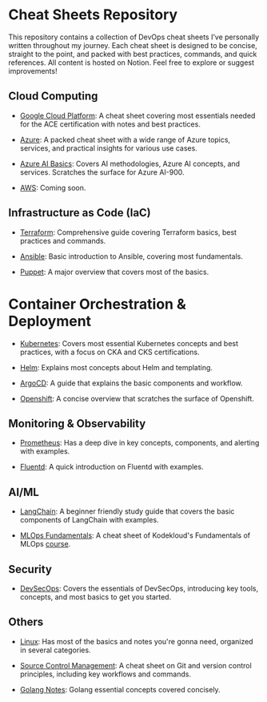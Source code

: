 # Cheat Sheets Repository

This repository contains a collection of DevOps cheat sheets I’ve personally written throughout my journey. Each cheat sheet is designed to be concise, straight to the point, and packed with best practices, commands, and quick references. All content is hosted on Notion. Feel free to explore or suggest improvements!

## Cloud Computing

- [Google Cloud Platform](https://ikabbash.notion.site/GCP-7ad78d47678d44a8848a44fb95195472): A cheat sheet covering most essentials needed for the ACE certification with notes and best practices.

- [Azure](https://ikabbash.notion.site/Azure-181cab75107680b7b12cd4e0cb6b8208?pvs=4): A packed cheat sheet with a wide range of Azure topics, services, and practical insights for various use cases.

- [Azure AI Basics](https://ikabbash.notion.site/Azure-AI-Basics-Cheat-Sheet-d64eec5a4e5f421ca783194585eee92c): Covers AI methodologies, Azure AI concepts, and services. Scratches the surface for Azure AI-900.

- [AWS](): Coming soon.

## Infrastructure as Code (IaC)

- [Terraform](https://ikabbash.notion.site/Terraform-c8255cb5b32147a7a06d59f5be93d981): Comprehensive guide covering Terraform basics, best practices and commands.

- [Ansible](https://ikabbash.notion.site/Ansible-1962b886cc164e15b3ce010296ff0d25?pvs=4): Basic introduction to Ansible, covering most fundamentals.

- [Puppet](https://ikabbash.notion.site/Puppet-167cab75107680198693f31f2c48772a?pvs=4): A major overview that covers most of the basics.

# Container Orchestration & Deployment

- [Kubernetes](https://ikabbash.notion.site/Kubernetes-f4e3985f38b34c5ab75e0984f6b4caa4): Covers most essential Kubernetes concepts and best practices, with a focus on CKA and CKS certifications.

- [Helm](https://ikabbash.notion.site/Helm-58db98eb4e4848feb64a95d690d2e42f): Explains most concepts about Helm and templating.

- [ArgoCD](https://ikabbash.notion.site/ArgoCD-29e9f44e06c944cca86e66e4b5ada0a4): A guide that explains the basic components and workflow.

- [Openshift](https://ikabbash.notion.site/Openshift-177cab75107680c5ba46eea223c615c1?pvs=4): A concise overview that scratches the surface of Openshift.

## Monitoring & Observability

- [Prometheus](https://ikabbash.notion.site/Prometheus-a82c22286f4b4862b3164e50566d6ecb): Has a deep dive in key concepts, components, and alerting with examples.

- [Fluentd](https://ikabbash.notion.site/Fluentd-134cab75107680b2a784f38d8fd20966): A quick introduction on Fluentd with examples.

## AI/ML

- [LangChain](https://ikabbash.notion.site/LangChain-102cab751076806dabc3cec25086e2fb): A beginner friendly study guide that covers the basic components of LangChain with examples.

- [MLOps Fundamentals](https://ikabbash.notion.site/MLOps-Fundamentals-197cab7510768055915fe7b9f9d0d659?pvs=4): A cheat sheet of Kodekloud's Fundamentals of MLOps [course](https://learn.kodekloud.com/user/courses/fundamentals-of-mlops).

## Security
  
- [DevSecOps](https://ikabbash.notion.site/DevSecOps-05f64b1bd78448d5a0ab5bb701e06f71): Covers the essentials of DevSecOps, introducing key tools, concepts, and most basics to get you started.

## Others

- [Linux](https://ikabbash.notion.site/Linux-2b53f09a26264b14b795893f0f383ec3): Has most of the basics and notes you're gonna need, organized in several categories.

- [Source Control Management](https://ikabbash.notion.site/Source-Control-Management-SCM-2d9a5f7da6134ce48cf5825ecf84b289): A cheat sheet on Git and version control principles, including key workflows and commands.

- [Golang Notes](https://github.com/ikabbash/self-learning-archive/blob/main/Golang/README.md): Golang essential concepts covered concisely.
